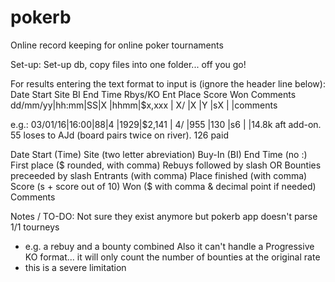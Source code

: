 # pokerb
Online record keeping for online poker tournaments

Set-up:
Set-up db, copy files into one folder... off you go!

For results entering the text format to input is (ignore the header line below):
Date    Start Site BI  End Time	Rbys/KO	Ent	Place	Score	Won	Comments
dd/mm/yy|hh:mm|SS|X   |hhmm|$x,xxx | X/ |X	|Y	|sX	|	|comments

e.g.:
03/01/16|16:00|88|4   |1929|$2,141 | 4/ |955	|130	|s6	|	|14.8k aft add-on. 55 loses to AJd (board pairs twice on river). 126 paid

Date
Start (Time)
Site (two letter abreviation)
Buy-In (BI)
End Time (no :)
First place ($ rounded, with comma)
Rebuys followed by slash OR Bounties preceeded by slash
Entrants (with comma)
Place finished (with comma)
Score (s + score out of 10)
Won ($ with comma & decimal point if needed)
Comments


Notes / TO-DO:
Not sure they exist anymore but pokerb app doesn't parse 1/1 tourneys
 - e.g. a rebuy and a bounty combined
Also it can't handle a Progressive KO format... it will only count the number of bounties at the original rate
 - this is a severe limitation